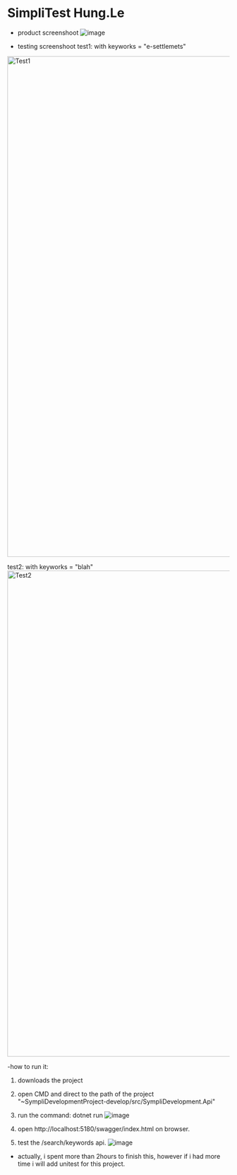 # SimpliTest Hung.Le

- product screenshoot
![image](https://user-images.githubusercontent.com/20552649/221076106-6ea854f4-e3eb-45f2-a1e7-4150429bf305.png)



- testing screenshoot
test1: with keyworks = "e-settlemets"
<img width="1133" alt="Test1" src="https://user-images.githubusercontent.com/20552649/221076278-48695328-4186-4182-acce-7584e4cd645e.PNG">

test2: with keyworks = "blah"
<img width="1100" alt="Test2" src="https://user-images.githubusercontent.com/20552649/221076428-64a54b61-ac7f-4e97-99a1-0a2d11aea1e2.PNG">



-how to run it:
1. downloads the project
2. open CMD and direct to the path of the project "~SympliDevelopmentProject-develop/src/SympliDevelopment.Api"
3. run the command: dotnet run
![image](https://user-images.githubusercontent.com/20552649/221077113-029a4fd4-cc44-48c9-8a7e-2eec35c8f389.png)

4. open http://localhost:5180/swagger/index.html on browser.
5. test the /search/keywords api.
![image](https://user-images.githubusercontent.com/20552649/221077205-7d5257bf-2b48-4124-b08a-cc6ee9a9a805.png)


- actually, i spent more than 2hours to finish this, however if i had more time i will add unitest for this project.
